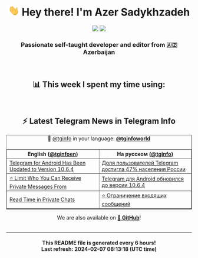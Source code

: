 <div align="center">
	<div>
		<h1>
      <img src="./assets/hi.gif" width="30px"> Hey there! I'm Azer Sadykhzadeh
    </h1>
    <img height="18" src="https://komarev.com/ghpvc/?username=sadykhzadeh&label=Views&color=2081c1&style=flat-square" />
		<a href="https://wakatime.com/Azer"> <img height="18" src="https://wakatime.com/badge/user/f80ae27a-c328-426f-a381-bc84136e2dd6.svg" /> </a>
    <h3>
      Passionate self-taught developer and editor from 🇦🇿 Azerbaijan
    </h3>
  </div>
  <br>

<h2>📊 This week I spent my time using:</h2>

<!--START_SECTION:waka-->
<!--END_SECTION:waka-->

<br>

<h2>⚡️ Latest Telegram News in Telegram Info</h2>
  <table border>
		<tr>
			<th width="50%">English (<a href="https://t.me/tginfoen">@tginfoen</a>)</th>
			<th>На русском (<a href="https://t.me/tginfo">@tginfo</a>)</th>
		</tr>
		<caption>🚩 <a href="https://t.me/tginfo">@tginfo</a> in your language: <a href="https://t.me/tginfoworld"><b>@tginfoworld</b></a><caption/>
  <tr><td><a href="https://t.me/tginfoen/1843">Telegram for Android Has Been Updated to Version 10.6.4</a></td>
    <td><a href="https://t.me/tginfo/3930">Доля пользователей Telegram достигла 47% населения России</a></td></tr><tr><td><a href="https://t.me/tginfoen/1842">⭐ Limit Who You Can Receive Private Messages From</a></td>
    <td><a href="https://t.me/tginfo/3929">Telegram для Android обновился до версии 10.6.4</a></td></tr><tr><td><a href="https://t.me/tginfoen/1841">Read Time in Private Chats</a></td>
    <td><a href="https://t.me/tginfo/3928">⭐ Ограничение входящих сообщений</a></td></tr>
</table>
We are also available on <a href="https://github.com/tginfo"><b>🐙 GitHub</b></a>!
</div>

<br>
<hr>
<h4 align="center">This README file is generated <b>every 6 hours</b>!</br>Last refresh: <b>2024-02-07 08:13:18 (UTC time)</b></h4>
